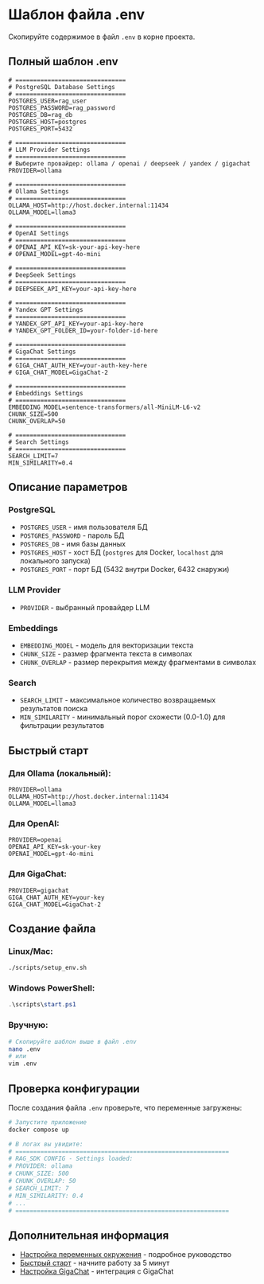 # Шаблон файла .env

Скопируйте содержимое в файл `.env` в корне проекта.

## Полный шаблон .env

```env
# ===============================
# PostgreSQL Database Settings
# ===============================
POSTGRES_USER=rag_user
POSTGRES_PASSWORD=rag_password
POSTGRES_DB=rag_db
POSTGRES_HOST=postgres
POSTGRES_PORT=5432

# ===============================
# LLM Provider Settings
# ===============================
# Выберите провайдер: ollama / openai / deepseek / yandex / gigachat
PROVIDER=ollama

# ===============================
# Ollama Settings
# ===============================
OLLAMA_HOST=http://host.docker.internal:11434
OLLAMA_MODEL=llama3

# ===============================
# OpenAI Settings
# ===============================
# OPENAI_API_KEY=sk-your-api-key-here
# OPENAI_MODEL=gpt-4o-mini

# ===============================
# DeepSeek Settings
# ===============================
# DEEPSEEK_API_KEY=your-api-key-here

# ===============================
# Yandex GPT Settings
# ===============================
# YANDEX_GPT_API_KEY=your-api-key-here
# YANDEX_GPT_FOLDER_ID=your-folder-id-here

# ===============================
# GigaChat Settings
# ===============================
# GIGA_CHAT_AUTH_KEY=your-auth-key-here
# GIGA_CHAT_MODEL=GigaChat-2

# ===============================
# Embeddings Settings
# ===============================
EMBEDDING_MODEL=sentence-transformers/all-MiniLM-L6-v2
CHUNK_SIZE=500
CHUNK_OVERLAP=50

# ===============================
# Search Settings
# ===============================
SEARCH_LIMIT=7
MIN_SIMILARITY=0.4
```

## Описание параметров

### PostgreSQL
- `POSTGRES_USER` - имя пользователя БД
- `POSTGRES_PASSWORD` - пароль БД
- `POSTGRES_DB` - имя базы данных
- `POSTGRES_HOST` - хост БД (`postgres` для Docker, `localhost` для локального запуска)
- `POSTGRES_PORT` - порт БД (5432 внутри Docker, 6432 снаружи)

### LLM Provider
- `PROVIDER` - выбранный провайдер LLM

### Embeddings
- `EMBEDDING_MODEL` - модель для векторизации текста
- `CHUNK_SIZE` - размер фрагмента текста в символах
- `CHUNK_OVERLAP` - размер перекрытия между фрагментами в символах

### Search
- `SEARCH_LIMIT` - максимальное количество возвращаемых результатов поиска
- `MIN_SIMILARITY` - минимальный порог схожести (0.0-1.0) для фильтрации результатов

## Быстрый старт

### Для Ollama (локальный):
```env
PROVIDER=ollama
OLLAMA_HOST=http://host.docker.internal:11434
OLLAMA_MODEL=llama3
```

### Для OpenAI:
```env
PROVIDER=openai
OPENAI_API_KEY=sk-your-key
OPENAI_MODEL=gpt-4o-mini
```

### Для GigaChat:
```env
PROVIDER=gigachat
GIGA_CHAT_AUTH_KEY=your-key
GIGA_CHAT_MODEL=GigaChat-2
```

## Создание файла

### Linux/Mac:
```bash
./scripts/setup_env.sh
```

### Windows PowerShell:
```powershell
.\scripts\start.ps1
```

### Вручную:
```bash
# Скопируйте шаблон выше в файл .env
nano .env
# или
vim .env
```

## Проверка конфигурации

После создания файла `.env` проверьте, что переменные загружены:

```bash
# Запустите приложение
docker compose up

# В логах вы увидите:
# ============================================================
# RAG_SDK CONFIG - Settings loaded:
# PROVIDER: ollama
# CHUNK_SIZE: 500
# CHUNK_OVERLAP: 50
# SEARCH_LIMIT: 7
# MIN_SIMILARITY: 0.4
# ...
# ============================================================
```

## Дополнительная информация

- [Настройка переменных окружения](ENV_SETUP.md) - подробное руководство
- [Быстрый старт](QUICKSTART.md) - начните работу за 5 минут
- [Настройка GigaChat](GIGACHAT_SETUP.md) - интеграция с GigaChat

